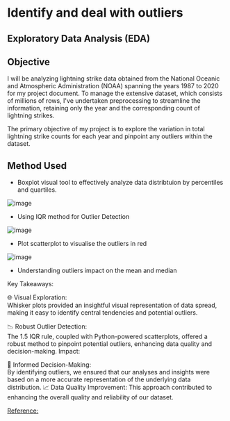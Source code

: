 # Identify and deal with outliers

## Exploratory Data Analysis (EDA)

## Objective

I will be analyzing lightning strike data obtained from the National Oceanic and Atmospheric Administration (NOAA) spanning the years 1987 to 2020 for my project document. To manage the extensive dataset, which consists of millions of rows, I've undertaken preprocessing to streamline the information, retaining only the year and the corresponding count of lightning strikes.

The primary objective of my project is to explore the variation in total lightning strike counts for each year and pinpoint any outliers within the dataset. 

## Method Used

* Boxplot visual tool to effectively analyze data distribtuion by percentiles and quartiles.

![image](https://github.com/Lawrence-le/identify-and-deal-with-outliers/assets/151991077/84be2eff-fb9c-46f1-9c76-8c3b8d6ad21b)

* Using IQR method for Outlier Detection

![image](https://github.com/Lawrence-le/identify-and-deal-with-outliers/assets/151991077/1d0ad196-fc85-4080-9515-0c6922e3a400)

* Plot scatterplot to visualise the outliers in red

![image](https://github.com/Lawrence-le/identify-and-deal-with-outliers/assets/151991077/5508440f-48eb-40c4-bff9-fd7423b0e357)

* Understanding outliers impact on the mean and median

Key Takeaways:

🌐 Visual Exploration:  
Whisker plots provided an insightful visual representation of data spread, making it easy to identify central tendencies and potential outliers.

📉 Robust Outlier Detection:  
The 1.5 IQR rule, coupled with Python-powered scatterplots, offered a robust method to pinpoint potential outliers, enhancing data quality and decision-making.
Impact:

🚀 Informed Decision-Making:  
By identifying outliers, we ensured that our analyses and insights were based on a more accurate representation of the underlying data distribution.
📈 Data Quality Improvement: This approach contributed to enhancing the overall quality and reliability of our dataset.

[Reference:]([URL](https://towardsdatascience.com/why-1-5-in-iqr-method-of-outlier-detection-5d07fdc82097)https://towardsdatascience.com/why-1-5-in-iqr-method-of-outlier-detection-5d07fdc82097)


